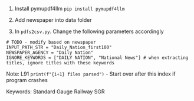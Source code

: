 
1. Install pymupdf4llm `pip install pymupdf4llm`

2. Add newspaper into data folder

3. In `pdfs2csv.py`. Change the following parameters accordingly

```
# TODO - modify based on newspaper
INPUT_PATH_STR = "Daily_Nation_first100" 
NEWSPAPER_AGENCY = "Daily Nation"
IGNORE_KEYWORDS = ["DAILY NATION", "National News"] # when extracting titles, ignore titles with these keywords
```


Note:
L91 `print(f"{i+1} files parsed")` - Start over after this index if program crashes

Keywords:
Standard Gauge Railway 
SGR
